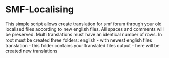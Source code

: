 # SMF-Localising
This simple script allows create translation for smf forum through your old localised files according to new english files. 
All spaces and comments will be preserved.
Multi translations must have an identical number of rows.
In root must be created three folders:
english - with newest english files
translation - this folder contains your translated files
output - here will be created new translations
